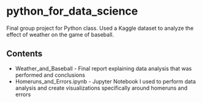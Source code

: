 # python_for_data_science
Final group project for Python class. Used a Kaggle dataset to analyze the effect of weather on the game of baseball.

## Contents
- Weather_and_Baseball - Final report explaining data analysis that was performed and conclusions
- Homeruns_and_Errors.ipynb - Jupyter Notebook I used to perform data analysis and create visualizations specifically around homeruns and errors

